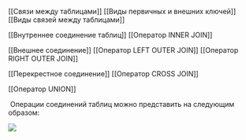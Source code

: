 [[Связи между таблицами]]
[[Виды первичных и внешних ключей]]
[[Виды связей между таблицами]]

[[Внутреннее соединение таблиц]]
[[Оператор INNER JOIN]]

[[Внешнее соединение]]
[[Оператор LEFT OUTER JOIN]]
[[Оператор RIGHT OUTER JOIN]]

[[Перекрестное соединение]]
[[Оператор CROSS JOIN]]

[[Оператор UNION]]


 Операции соединений таблиц можно представить на  следующим образом:

![](https://ucarecdn.com/a34b6ed3-bbaa-4e7d-ab6f-cb00df5d614b/)